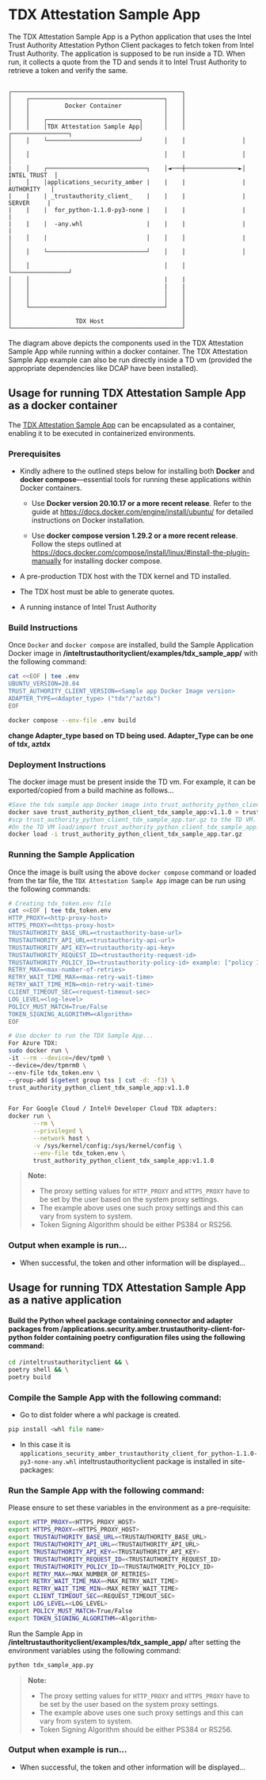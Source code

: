 # TDX Attestation Sample App
The TDX Attestation Sample App is a Python application that uses the Intel Trust Authority Attestation Python Client packages
to fetch token from Intel Trust Authority. The application is supposed to be run inside a TD. When run,
it collects a quote from the TD and sends it to Intel Trust Authority to retrieve a token and verify the same.

```

┌────────────────────────────────────────────────┐
│    ┌──────────────────────────────────────┐    │
│    │          Docker Container            │    │
│    │                                      │    │
│    │    ┌──────────────────────────┐      │    │
│    │    │TDX Attestation Sample App│      │    │                ┌────────────────┐
│    │    └──────────────────────────┘      │    │                │                │
│    │                                      │    │                │                │
|    │    ┌────────────────────────────┐    │◄───┼───────────────►│   INTEL TRUST  │
│    │    │applications_security_amber |    |    |                |    AUTHORITY   |
|    |    | _trustauthority_client_    |    |    |                |     SERVER     |
|    |    |  for_python-1.1.0-py3-none |    |    |                |                |
|    |    |  -any.whl                  |    |    |                |                |
|    │    |                            │    │    │                |                │
│    │    └────────────────────────────┘    │    │                │                │
│    │                                      │    │                └────────────────┘
│    │                                      |    |
│    │                                      |    |
│    │                                      │    │
│    │                                      │    │
│    └──────────────────────────────────────┘    │
│                                                │
│                  TDX Host                      │
└────────────────────────────────────────────────┘
```
The diagram above depicts the components used in the TDX Attestation Sample App while running within
a docker container. The TDX Attestation Sample App example can also be run directly inside a TD vm (provided
the appropriate dependencies like DCAP have been installed).


## Usage for running TDX Attestation Sample App as a docker container

The [TDX Attestation Sample App](../tdx_sample_app/tdx_sample_app.py) can be encapsulated as a container, enabling it to be executed in containerized environments.

### Prerequisites

- Kindly adhere to the outlined steps below for installing both <b>Docker</b> and <b>docker compose</b>—essential tools for running these applications within Docker containers.

  - Use <b>Docker version 20.10.17 or a more recent release</b>. Refer to the guide at https://docs.docker.com/engine/install/ubuntu/ for detailed instructions on Docker installation.

  - Use <b>docker compose version 1.29.2 or a more recent release</b>. Follow the steps outlined at https://docs.docker.com/compose/install/linux/#install-the-plugin-manually for installing docker compose.

- A pre-production TDX host with the TDX kernel and TD installed.
- The TDX host must be able to generate quotes.
- A running instance of Intel Trust Authority 


### Build Instructions

Once `Docker` and `docker compose` are installed, build the Sample Application Docker image in **/inteltrustauthorityclient/examples/tdx_sample_app/** with the following command:

```sh
cat <<EOF | tee .env
UBUNTU_VERSION=20.04
TRUST_AUTHORITY_CLIENT_VERSION=<Sample app Docker Image version>
ADAPTER_TYPE=<Adapter_type> ("tdx"/"aztdx")
EOF

docker compose --env-file .env build
```
**change Adapter_type based on TD being used. Adapter_Type can be one of tdx, aztdx**


### Deployment Instructions

The docker image must be present inside the TD vm.  For example, it can be exported/copied 
from a build machine as follows...
```sh
#Save the tdx sample app Docker image into trust_authority_python_client_tdx_sample_app.tar.gz
docker save trust_authority_python_client_tdx_sample_app:v1.1.0 > trust_authority_python_client_tdx_sample_app.tar.gz
#scp trust_authority_python_client_tdx_sample_app.tar.gz to the TD VM.
#On the TD VM load/import trust_authority_python_client_tdx_sample_app.tar.gz docker image using below command
docker load -i trust_authority_python_client_tdx_sample_app.tar.gz
``` 

### Running the Sample Application

Once the image is built using the above `docker compose` command or loaded from the tar file,
the `TDX Attestation Sample App` image can be run using the following commands:

```sh
# Creating tdx_token.env file
cat <<EOF | tee tdx_token.env
HTTP_PROXY=<http-proxy-host>
HTTPS_PROXY=<https-proxy-host>
TRUSTAUTHORITY_BASE_URL=<trustauthority-base-url>
TRUSTAUTHORITY_API_URL=<trustauthority-api-url>
TRUSTAUTHORITY_API_KEY=<trustauthority-api-key>
TRUSTAUTHORITY_REQUEST_ID=<trustauthority-request-id>
TRUSTAUTHORITY_POLICY_ID=<trustauthority-policy-id> example: ["policy 1","policy 2"]
RETRY_MAX=<max-number-of-retries>
RETRY_WAIT_TIME_MAX=<max-retry-wait-time>
RETRY_WAIT_TIME_MIN=<min-retry-wait-time>
CLIENT_TIMEOUT_SEC=<request-timeout-sec>
LOG_LEVEL=<log-level>
POLICY_MUST_MATCH=True/False
TOKEN_SIGNING_ALGORITHM=<Algorithm>
EOF

# Use docker to run the TDX Sample App...
For Azure TDX:
sudo docker run \
-it --rm --device=/dev/tpm0 \
--device=/dev/tpmrm0 \
--env-file tdx_token.env \
--group-add $(getent group tss | cut -d: -f3) \
trust_authority_python_client_tdx_sample_app:v1.1.0


For For Google Cloud / Intel® Developer Cloud TDX adapters:
docker run \
       --rm \
       --privileged \
       --network host \
       -v /sys/kernel/config:/sys/kernel/config \
       --env-file tdx_token.env \
       trust_authority_python_client_tdx_sample_app:v1.1.0     
```

> **Note:**
>
> - The proxy setting values for `HTTP_PROXY` and `HTTPS_PROXY` have to be set by the user based on the system proxy settings.
> - The example above uses one such proxy settings and this can vary from system to system.
> - Token Signing Algorithm should be either PS384 or RS256.

### Output when example is run...
- When successful, the token and other information will be displayed...


## Usage for running TDX Attestation Sample App as a native application

#### Build the Python wheel package containing connector and adapter packages from **/applications.security.amber.trustauthority-client-for-python** folder containing poetry configuration files using the following command:

```sh
cd /inteltrustauthorityclient && \
poetry shell && \
poetry build
```

### Compile the Sample App with the following command:

- Go to  dist folder where a whl package is created.
```Python
pip install <whl file name>
```
- In this case it is `applications_security_amber_trustauthority_client_for_python-1.1.0-py3-none-any.whl` inteltrustauthorityclient package is installed in site-packages:


### Run the Sample App with the following command:

Please ensure to set these variables in the environment as a pre-requisite:

```sh
export HTTP_PROXY=<HTTPS_PROXY_HOST>
export HTTPS_PROXY=<HTTPS_PROXY_HOST>
export TRUSTAUTHORITY_BASE_URL=<TRUSTAUTHORITY_BASE_URL>
export TRUSTAUTHORITY_API_URL=<TRUSTAUTHORITY_API_URL>
export TRUSTAUTHORITY_API_KEY=<TRUSTAUTHORITY_API_KEY>
export TRUSTAUTHORITY_REQUEST_ID=<TRUSTAUTHORITY_REQUEST_ID>
export TRUSTAUTHORITY_POLICY_ID=<TRUSTAUTHORITY_POLICY_ID>
export RETRY_MAX=<MAX_NUMBER_OF_RETRIES>
export RETRY_WAIT_TIME_MAX=<MAX_RETRY_WAIT_TIME>
export RETRY_WAIT_TIME_MIN=<MAX_RETRY_WAIT_TIME>
export CLIENT_TIMEOUT_SEC=<REQUEST_TIMEOUT_SEC>
export LOG_LEVEL=<LOG_LEVEL>
export POLICY_MUST_MATCH=True/False
export TOKEN_SIGNING_ALGORITHM=<Algorithm>
```


Run the Sample App in **/inteltrustauthorityclient/examples/tdx_sample_app/** after setting the environment variables using the following command:

```sh
python tdx_sample_app.py
```

> **Note:**
>
> - The proxy setting values for `HTTP_PROXY` and `HTTPS_PROXY` have to be set by the user based on the system proxy settings.
> - The example above uses one such proxy settings and this can vary from system to system.
> - Token Signing Algorithm should be either PS384 or RS256.

### Output when example is run...
- When successful, the token and other information will be displayed...
